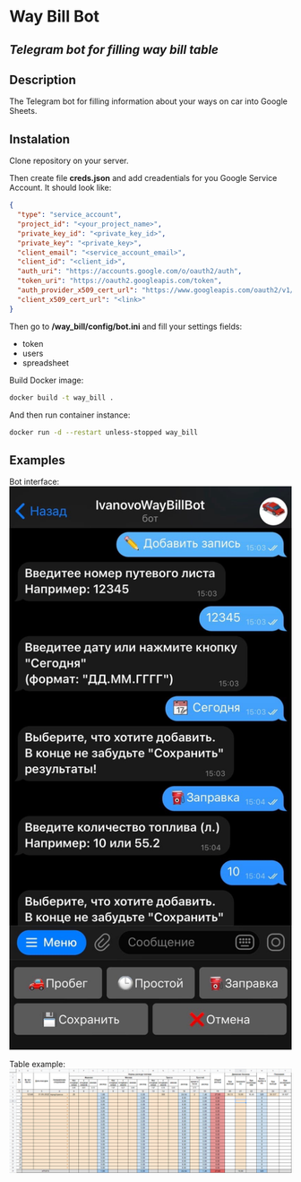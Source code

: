 # Way Bill Bot
## _Telegram bot for filling way bill table_

## Description
The Telegram bot for filling information about your ways on car into Google Sheets.

## Instalation
Clone repository on your server.

Then create file **creds.json** and add creadentials for you Google Service Account.
It should look like:
```json
{
  "type": "service_account",
  "project_id": "<your_project_name>",
  "private_key_id": "<private_key_id>",
  "private_key": "<private_key>",
  "client_email": "<service_account_email>",
  "client_id": "<client_id>",
  "auth_uri": "https://accounts.google.com/o/oauth2/auth",
  "token_uri": "https://oauth2.googleapis.com/token",
  "auth_provider_x509_cert_url": "https://www.googleapis.com/oauth2/v1/certs",
  "client_x509_cert_url": "<link>"
}
```

Then go to **/way_bill/config/bot.ini** and fill your settings fields:

- token
- users
- spreadsheet

Build Docker image:
```sh
docker build -t way_bill .
```

And then run container instance:
```sh
docker run -d --restart unless-stopped way_bill
```

## Examples
Bot interface:
![bot_interface](images/bot_interface.jpg)

Table example:
![table_example](images/table_example.png)
